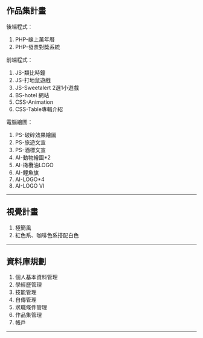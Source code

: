 ## 作品集計畫
後端程式：
1. PHP-線上萬年曆
2. PHP-發票對獎系統

前端程式：
1. JS-類比時鐘
2. JS-打地鼠遊戲
3. JS-Sweetalert 2選1小遊戲
4. BS-hotel 網站
5. CSS-Animation
6. CSS-Table專輯介紹

電腦繪圖：
1. PS-破碎效果繪圖
2. PS-旅遊文宣
3. PS-酒標文宣
4. AI-動物繪圖*2
5. AI-橄欖油LOGO
6. AI-鯉魚旗
7. AI-LOGO*4
8. AI-LOGO VI
---

## 視覺計畫
1. 極簡風
2. 紅色系、咖啡色系搭配白色
---

## 資料庫規劃

1. 個人基本資料管理
2. 學經歷管理
3. 技能管理
4. 自傳管理
5. 求職條件管理
6. 作品集管理
7. 帳戶
---

